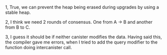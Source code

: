 1, True, we can prevent the heap being erased during upgrades by using a stable heap.

2, I think we need 2 rounds of consensus. One from A -> B and another from B to C.

3, I guess it should be if neither canister modifies the data. Having said this, the compiler gave me errors, when I tried to add the query modifier to the function doing intercanister call.